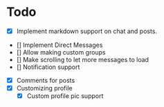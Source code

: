 # Todo
- [x] Implement markdown support on chat and posts.
- [] Implement Direct Messages
- [] Allow making custom groups
- [] Make scrolling to let more messages to load
- [] Notification support
- [x] Comments for posts
- [x] Customizing profile
	- [x] Custom profile pic support
